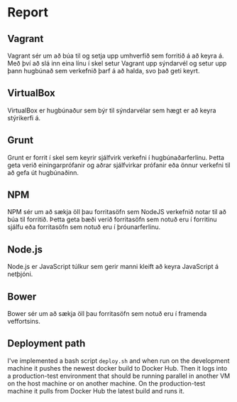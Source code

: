 # Report

## Vagrant
Vagrant sér um að búa til og setja upp umhverfið sem forritið á að keyra á.
Með því að slá inn eina línu í skel setur Vagrant upp sýndarvél og setur upp
þann hugbúnað sem verkefnið þarf á að halda, svo það geti keyrt.

## VirtualBox
VirtualBox er hugbúnaður sem býr til sýndarvélar sem hægt er að keyra
stýrikerfi á.

## Grunt
Grunt er forrit í skel sem keyrir sjálfvirk verkefni í hugbúnaðarferlinu. Þetta
geta verið einingarprófanir og aðrar sjálfvirkar prófanir eða önnur verkefni
til að gefa út hugbúnaðinn.

## NPM
NPM sér um að sækja öll þau forritasöfn sem NodeJS verkefnið notar til að
búa til forritið. Þetta geta bæði verið forritasöfn sem notuð eru í forritinu
sjálfu eða forritasöfn sem notuð eru í þróunarferlinu.

## Node.js
Node.js er JavaScript túlkur sem gerir manni kleift að keyra JavaScript á
netþjóni.

## Bower
Bower sér um að sækja öll þau forritasöfn sem notuð eru í framenda veffortsins.

## Deployment path
I've implemented a bash script `deploy.sh` and when run on the development
machine it pushes the newest docker build to Docker Hub. Then it logs into
a production-test environment that should be running parallel in another VM
on the host machine or on another machine. On the production-test machine it
pulls from Docker Hub the latest build and runs it.
